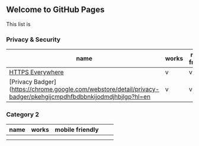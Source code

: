 ## Welcome to GitHub Pages

This list is 

### Privacy & Security

| name | works | mobile friendly |   |   |
|------|-------|-----------------|---|---|
|  [HTTPS Everywhere](https://chrome.google.com/webstore/detail/https-everywhere/gcbommkclmclpchllfjekcdonpmejbdp?hl=en)    |   v    |      v           |   |   |
|    [Privacy Badger](https://chrome.google.com/webstore/detail/privacy-badger/pkehgijcmpdhfbdbbnkijodmdjhbjlgp?hl=en  |   v    |        v         |   |   |


### Category 2

| name | works | mobile friendly |   |   |
|------|-------|-----------------|---|---|
|      |       |                 |   |   |
|      |       |                 |   |   |


